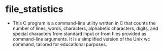 # file_statistics
 
- This C program is a command-line utility written in C that counts the number of lines, words, characters, alphabetic characters, digits,
  and special characters from standard input or from files provided as command-line arguments. It is a simplified version of the Unix wc command,
  tailored for educational purposes.



